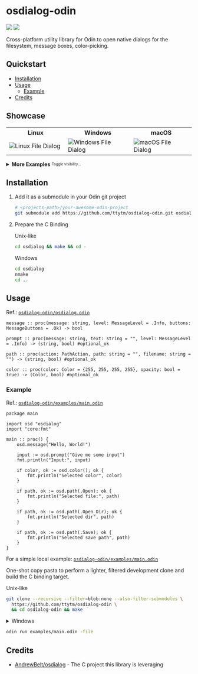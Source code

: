 # osdialog-odin

[badge__build-status]: https://img.shields.io/github/actions/workflow/status/ttytm/osdialog-odin/ci.yml?branch=main&logo=github&logoColor=C0CAF5&labelColor=333
[badge__version-lib]: https://img.shields.io/github/v/tag/ttytm/osdialog-odin?logo=task&logoColor=C0CAF5&labelColor=333&color=

[![][badge__build-status]](https://github.com/ttytm/osdialog-odin/actions?query=branch%3Amain)
[![][badge__version-lib]](https://github.com/ttytm/osdialog-odin/releases/latest)

Cross-platform utility library for Odin to open native dialogs for the filesystem, message boxes, color-picking.

## Quickstart

- [Installation](#installation)
- [Usage](#usage)
  - [Example](#example)
- [Credits](#credits)

## Showcase

<table align="center">
  <tr>
    <th>Linux</th>
    <th>Windows</th>
    <th>macOS</th>
  </tr>
  <tr>
    <td width="400">
      <img alt="Linux File Dialog" src="https://github.com/ttytm/dialog/assets/34311583/6ba6e96b-3581-4382-8074-79918a99dcbd">
    </td>
    <td width="400">
      <img alt="Windows File Dialog" src="https://github.com/ttytm/dialog/assets/34311583/911e8c71-0cc1-4426-a62c-04714b6b071f">
    </td>
    <td width="400">
      <img alt="macOS File Dialog" src="https://github.com/ttytm/dialog/assets/34311583/f7c4375e-d2e4-4121-ad34-db0473d8fabe">
    </td>
  </tr>
</table>

<details>
<summary><b>More Examples</b> <sub><sup>Toggle visibility...</sup></sub></summary><br>

<table align="center">
  <tr>
    <th>Linux</th>
    <th>Windows</th>
    <th>macOS</th>
  </tr>
  <tr>
    <td width="400">
      <img alt="Linux Color Picker GTK3" src="https://github.com/ttytm/dialog/assets/34311583/8e587c8c-2f12-41ee-9a10-4c3f92e72885">
      <img alt="Linux Message" src="https://github.com/ttytm/dialog/assets/34311583/42e1081b-ee52-4286-abfd-ad9eda63d282">
      <img alt="Linux Message with Yes and No Buttons" src="https://github.com/ttytm/dialog/assets/34311583/07aa26bd-f887-417b-9c1a-56724ceb2589">
      <img alt="Linux Input Prompt" src="https://github.com/ttytm/dialog/assets/34311583/bc5e3ec1-88b5-4e1a-b46e-381b322b8a6c">
      <img alt="Linux Color Picker GTK2" src="https://github.com/ttytm/dialog/assets/34311583/37619ed0-8fe2-4e5c-af11-70d7f2304b2b">
    </td>
    <td width="400">
      <img alt="Windows Color Picker" src="https://github.com/ttytm/dialog/assets/34311583/966b1395-55ac-45b8-aa1b-516f673b64e8">
      <img alt="Windows Message" src="https://github.com/ttytm/dialog/assets/34311583/a73e0eaf-e56b-44e6-bcc5-31bb381c6e37">
      <img alt="Windows Message with Yes and No Buttons" src="https://github.com/ttytm/dialog/assets/34311583/16a1ad65-571e-4183-8c0b-119cbf126aec">
      <img alt="Windows Input Prompt" src="https://github.com/ttytm/dialog/assets/34311583/54e4a708-de38-44ea-ae61-be39c1bdbff9">
    </td>
    <td width="400">
      <img alt="macOS Color Picker" src="https://github.com/user-attachments/assets/551ac8d6-406d-4b01-9095-d0a357cc8250">
      <!-- <img alt="macOS Message" src="https://github.com/ttytm/dialog/assets/34311583/15920c46-e529-405f-9731-3ac57ce46449"> -->
      <img alt="macOS Message with Yes and No Buttons" src="https://github.com/ttytm/dialog/assets/34311583/11cba10b-3190-4114-b1ad-e49e56d4498c">
      <img alt="macOS Input Prompt" src="https://github.com/ttytm/dialog/assets/34311583/e6d496b4-3c20-4ece-8808-0eba99a59a45">
    </td>
  </tr>
</table>

</details>

## Installation

1. Add it as a submodule in your Odin git project

   ```sh
   # <projects-path>/your-awesome-odin-project
   git submodule add https://github.com/ttytm/osdialog-odin.git osdialog
   ```

2. Prepare the C Binding

   Unix-like

   ```sh
   cd osdialog && make && cd -
   ```

   Windows

   ```sh
   cd osdialog
   nmake
   cd ..
   ```

## Usage

Ref.: [`osdialog-odin/osdialog.odin`](https://github.com/ttytm/osdialog-odin/blob/main/osdialog.odin)

```odin
message :: proc(message: string, level: MessageLevel = .Info, buttons: MessageButtons = .Ok) -> bool

prompt :: proc(message: string, text: string = "", level: MessageLevel = .Info) -> (string, bool) #optional_ok

path :: proc(action: PathAction, path: string = "", filename: string = "") -> (string, bool) #optional_ok

color :: proc(color: Color = {255, 255, 255, 255}, opacity: bool = true) -> (Color, bool) #optional_ok
```

### Example

Ref.: [`osdialog-odin/examples/main.odin`](https://github.com/ttytm/osdialog-odin/blob/main/examples/main.odin)

```odin
package main

import osd "osdialog"
import "core:fmt"

main :: proc() {
	osd.message("Hello, World!")

	input := osd.prompt("Give me some input")
	fmt.println("Input:", input)

	if color, ok := osd.color(); ok {
		fmt.println("Selected color", color)
	}

	if path, ok := osd.path(.Open); ok {
		fmt.println("Selected file:", path)
	}

	if path, ok := osd.path(.Open_Dir); ok {
		fmt.println("Selected dir", path)
	}

	if path, ok := osd.path(.Save); ok {
		fmt.println("Selected save path", path)
	}
}
```

For a simple local example: [`osdialog-odin/examples/main.odin`](https://github.com/ttytm/osdialog-odin/blob/main/examples/main.odin)

One-shot copy pasta to perform a lighter, filtered development clone and build the C binding target.

Unix-like

```sh
git clone --recursive --filter=blob:none --also-filter-submodules \
  https://github.com/ttytm/osdialog-odin \
  && cd osdialog-odin && make
```

<details><summary>Windows</summary>

```sh
git clone --recursive --filter=blob:none --also-filter-submodules https://github.com/ttytm/osdialog-odin
```

```sh
cd osdialog-odin
nmake
```

</details>

```sh
odin run examples/main.odin -file
```

## Credits

- [AndrewBelt/osdialog](https://github.com/AndrewBelt/osdialog) - The C project this library is leveraging
